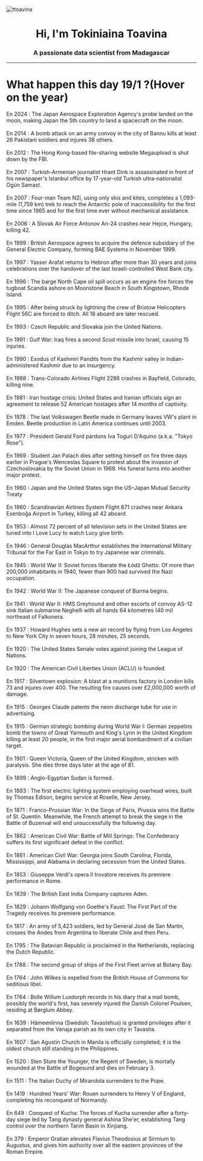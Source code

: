
<p align="left"> <img src="https://komarev.com/ghpvc/?username=ttoavina&label=Profile%20views&color=0e75b6&style=flat" alt="ttoavina" /> </p>
<h1 align="center">Hi, I'm Tokiniaina Toavina</h1>
<h3 align="center">A passionate data scientist from Madagascar</h3>
    
<hr/>
<h1> What happen this day 19/1 ?(Hover on the year)</h1>

En 2024 : The  Japan Aerospace Exploration Agency's probe landed on the moon, making Japan the 5th country to land a spacecraft on the moon.
<br/><br/>
En 2014 : A bomb attack on an army convoy in the city of Bannu kills at least 26 Pakistani soldiers and injures 38 others.
<br/><br/>
En 2012 : The Hong Kong-based file-sharing website Megaupload is shut down by the FBI.
<br/><br/>
En 2007 : Turkish-Armenian journalist Hrant Dink is assassinated in front of his newspaper's Istanbul office by 17-year-old Turkish ultra-nationalist Ogün Samast.
<br/><br/>
En 2007 : Four-man Team N2i, using only skis and kites, completes a 1,093-mile (1,759 km) trek to reach the Antarctic pole of inaccessibility for the first time since 1965 and for the first time ever without mechanical assistance.
<br/><br/>
En 2006 : A Slovak Air Force Antonov An-24 crashes near Hejce, Hungary, killing 42.
<br/><br/>
En 1999 : British Aerospace agrees to acquire the defence subsidiary of the General Electric Company, forming BAE Systems in November 1999.
<br/><br/>
En 1997 : Yasser Arafat returns to Hebron after more than 30 years and joins celebrations over the handover of the last Israeli-controlled West Bank city.
<br/><br/>
En 1996 : The barge North Cape oil spill occurs as an engine fire forces the tugboat Scandia ashore on Moonstone Beach in South Kingstown, Rhode Island.
<br/><br/>
En 1995 : After being struck by lightning the crew of Bristow Helicopters Flight 56C are forced to ditch. All 18 aboard are later rescued.
<br/><br/>
En 1993 : Czech Republic and Slovakia join the United Nations.
<br/><br/>
En 1991 : Gulf War: Iraq fires a second Scud missile into Israel, causing 15 injuries.
<br/><br/>
En 1990 : Exodus of Kashmiri Pandits from the Kashmir valley in Indian-administered Kashmir due to an insurgency.
<br/><br/>
En 1988 : Trans-Colorado Airlines Flight 2286 crashes in Bayfield, Colorado, killing nine.
<br/><br/>
En 1981 : Iran hostage crisis: United States and Iranian officials sign an agreement to release 52 American hostages after 14 months of captivity.
<br/><br/>
En 1978 : The last Volkswagen Beetle made in Germany leaves VW's plant in Emden. Beetle production in Latin America continues until 2003.
<br/><br/>
En 1977 : President Gerald Ford pardons Iva Toguri D'Aquino (a.k.a. "Tokyo Rose").
<br/><br/>
En 1969 : Student Jan Palach dies after setting himself on fire three days earlier in Prague's Wenceslas Square to protest about the invasion of Czechoslovakia by the Soviet Union in 1968. His funeral turns into another major protest.
<br/><br/>
En 1960 : Japan and the United States sign the US–Japan Mutual Security Treaty
<br/><br/>
En 1960 : Scandinavian Airlines System Flight 871 crashes near Ankara Esenboğa Airport in Turkey, killing all 42 aboard.
<br/><br/>
En 1953 : Almost 72 percent of all television sets in the United States are tuned into I Love Lucy to watch Lucy give birth.
<br/><br/>
En 1946 : General Douglas MacArthur establishes the International Military Tribunal for the Far East in Tokyo to try Japanese war criminals.
<br/><br/>
En 1945 : World War II: Soviet forces liberate the Łódź Ghetto. Of more than 200,000 inhabitants in 1940, fewer than 900 had survived the Nazi occupation.
<br/><br/>
En 1942 : World War II: The Japanese conquest of Burma begins.
<br/><br/>
En 1941 : World War II: HMS Greyhound and other escorts of convoy AS-12 sink Italian submarine Neghelli with all hands 64 kilometres (40 mi) northeast of Falkonera.
<br/><br/>
En 1937 : Howard Hughes sets a new air record by flying from Los Angeles to New York City in seven hours, 28 minutes, 25 seconds.
<br/><br/>
En 1920 : The United States Senate votes against joining the League of Nations.
<br/><br/>
En 1920 : The American Civil Liberties Union (ACLU) is founded.
<br/><br/>
En 1917 : Silvertown explosion: A blast at a munitions factory in London kills 73 and injures over 400. The resulting fire causes over £2,000,000 worth of damage.
<br/><br/>
En 1915 : Georges Claude patents the neon discharge tube for use in advertising.
<br/><br/>
En 1915 : German strategic bombing during World War I: German zeppelins bomb the towns of Great Yarmouth and King's Lynn in the United Kingdom killing at least 20 people, in the first major aerial bombardment of a civilian target.
<br/><br/>
En 1901 : Queen Victoria, Queen of the United Kingdom, stricken with paralysis. She dies three days later at the age of 81.
<br/><br/>
En 1899 : Anglo-Egyptian Sudan is formed.
<br/><br/>
En 1883 : The first electric lighting system employing overhead wires, built by Thomas Edison, begins service at Roselle, New Jersey.
<br/><br/>
En 1871 : Franco-Prussian War: In the Siege of Paris, Prussia wins the Battle of St. Quentin. Meanwhile, the French attempt to break the siege in the Battle of Buzenval will end unsuccessfully the following day.
<br/><br/>
En 1862 : American Civil War: Battle of Mill Springs: The Confederacy suffers its first significant defeat in the conflict.
<br/><br/>
En 1861 : American Civil War: Georgia joins South Carolina, Florida, Mississippi, and Alabama in declaring secession from the United States.
<br/><br/>
En 1853 : Giuseppe Verdi's opera Il trovatore receives its premiere performance in Rome.
<br/><br/>
En 1839 : The British East India Company captures Aden.
<br/><br/>
En 1829 : Johann Wolfgang von Goethe's Faust: The First Part of the Tragedy receives its premiere performance.
<br/><br/>
En 1817 : An army of 5,423 soldiers, led by General José de San Martín, crosses the Andes from Argentina to liberate Chile and then Peru.
<br/><br/>
En 1795 : The Batavian Republic is proclaimed in the Netherlands, replacing the Dutch Republic.
<br/><br/>
En 1788 : The second group of ships of the First Fleet arrive at Botany Bay.
<br/><br/>
En 1764 : John Wilkes is expelled from the British House of Commons for seditious libel.
<br/><br/>
En 1764 : Bolle Willum Luxdorph records in his diary that a mail bomb, possibly the world's first, has severely injured the Danish Colonel Poulsen, residing at Børglum Abbey.
<br/><br/>
En 1639 : Hämeenlinna (Swedish: Tavastehus) is granted privileges after it separated from the Vanaja parish as its own city in Tavastia.
<br/><br/>
En 1607 : San Agustin Church in Manila is officially completed; it is the oldest church still standing in the Philippines.
<br/><br/>
En 1520 : Sten Sture the Younger, the Regent of Sweden, is mortally wounded at the Battle of Bogesund and dies on February 3.
<br/><br/>
En 1511 : The Italian Duchy of Mirandola surrenders to the Pope.
<br/><br/>
En 1419 : Hundred Years' War: Rouen surrenders to Henry V of England, completing his reconquest of Normandy.
<br/><br/>
En 649 : Conquest of Kucha: The forces of Kucha surrender after a forty-day siege led by Tang dynasty general Ashina She'er, establishing Tang control over the northern Tarim Basin in Xinjiang.
<br/><br/>
En 379 : Emperor Gratian elevates Flavius Theodosius at Sirmium to Augustus, and gives him authority over all the eastern provinces of the Roman Empire.
<br/><br/>
